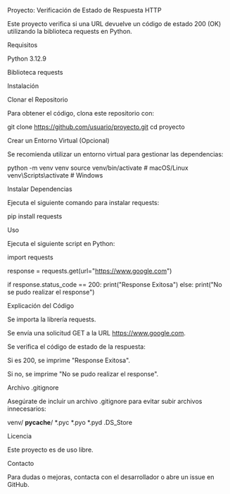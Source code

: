 Proyecto: Verificación de Estado de Respuesta HTTP

Este proyecto verifica si una URL devuelve un código de estado 200 (OK) utilizando la biblioteca requests en Python.

Requisitos

Python 3.12.9

Biblioteca requests

Instalación

Clonar el Repositorio

Para obtener el código, clona este repositorio con:

 git clone https://github.com/usuario/proyecto.git
 cd proyecto

Crear un Entorno Virtual (Opcional)

Se recomienda utilizar un entorno virtual para gestionar las dependencias:

python -m venv venv
source venv/bin/activate  # macOS/Linux
venv\Scripts\activate     # Windows

Instalar Dependencias

Ejecuta el siguiente comando para instalar requests:

pip install requests

Uso

Ejecuta el siguiente script en Python:

import requests

response = requests.get(url="https://www.google.com")

if response.status_code == 200:
    print("Response Exitosa")
else:
    print("No se pudo realizar el response")

Explicación del Código

Se importa la librería requests.

Se envía una solicitud GET a la URL https://www.google.com.

Se verifica el código de estado de la respuesta:

Si es 200, se imprime "Response Exitosa".

Si no, se imprime "No se pudo realizar el response".

Archivo .gitignore

Asegúrate de incluir un archivo .gitignore para evitar subir archivos innecesarios:

venv/
__pycache__/
*.pyc
*.pyo
*.pyd
.DS_Store

Licencia

Este proyecto es de uso libre.

Contacto

Para dudas o mejoras, contacta con el desarrollador o abre un issue en GitHub.

